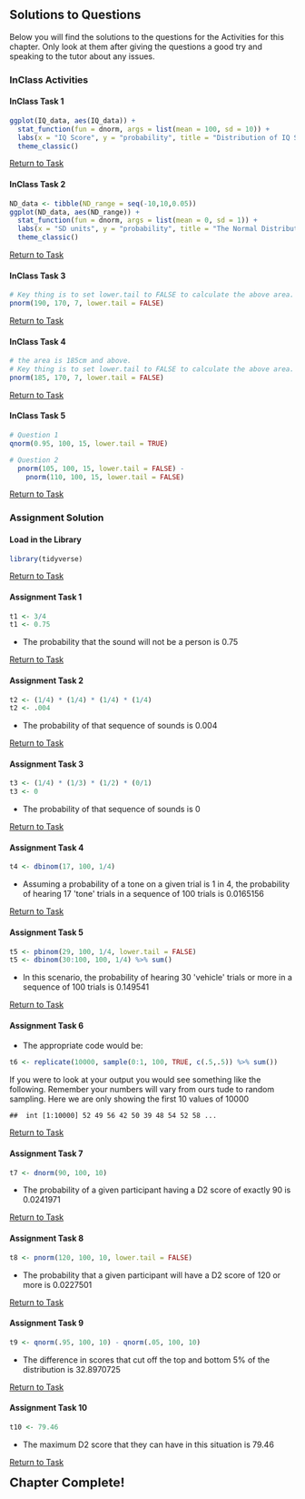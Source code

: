 
## Solutions to Questions

Below you will find the solutions to the questions for the Activities for this chapter. Only look at them after giving the questions a good try and speaking to the tutor about any issues.

### InClass Activities

#### InClass Task 1


```r
ggplot(IQ_data, aes(IQ_data)) + 
  stat_function(fun = dnorm, args = list(mean = 100, sd = 10)) +
  labs(x = "IQ Score", y = "probability", title = "Distribution of IQ Scores") +
  theme_classic()
```

[Return to Task](#Ch4InClassQueT1)

#### InClass Task 2


```r
ND_data <- tibble(ND_range = seq(-10,10,0.05))
ggplot(ND_data, aes(ND_range)) + 
  stat_function(fun = dnorm, args = list(mean = 0, sd = 1)) +
  labs(x = "SD units", y = "probability", title = "The Normal Distribution") +
  theme_classic()
```

[Return to Task](#Ch4InClassQueT2)

#### InClass Task 3


```r
# Key thing is to set lower.tail to FALSE to calculate the above area.
pnorm(190, 170, 7, lower.tail = FALSE)
```

[Return to Task](#Ch4InClassQueT3)

#### InClass Task 4


```r
# the area is 185cm and above. 
# Key thing is to set lower.tail to FALSE to calculate the above area.
pnorm(185, 170, 7, lower.tail = FALSE)
```

[Return to Task](#Ch4InClassQueT4)

#### InClass Task 5


```r
# Question 1
qnorm(0.95, 100, 15, lower.tail = TRUE)

# Question 2
  pnorm(105, 100, 15, lower.tail = FALSE) -
    pnorm(110, 100, 15, lower.tail = FALSE)
```

[Return to Task](#Ch4InClassQueT5)

### Assignment Solution

#### Load in the Library


```r
library(tidyverse)
```

[Return to Task](#Ch4AssignQueLib)

#### Assignment Task 1


```r
t1 <- 3/4
t1 <- 0.75
```

* The probability that the sound will not be a person is 0.75

[Return to Task](#Ch4AssignQueT1)

#### Assignment Task 2


```r
t2 <- (1/4) * (1/4) * (1/4) * (1/4)
t2 <- .004
```

* The probability of that sequence of sounds is 0.004

[Return to Task](#Ch4AssignQueT2)

#### Assignment Task 3


```r
t3 <- (1/4) * (1/3) * (1/2) * (0/1)
t3 <- 0
```

* The probability of that sequence of sounds is 0

[Return to Task](#Ch4AssignQueT3)

#### Assignment Task 4


```r
t4 <- dbinom(17, 100, 1/4)
```

* Assuming a probability of a tone on a given trial is 1 in 4, the probability of hearing 17 'tone' trials in a sequence of 100 trials is 0.0165156

[Return to Task](#Ch4AssignQueT4)

#### Assignment Task 5


```r
t5 <- pbinom(29, 100, 1/4, lower.tail = FALSE)
t5 <- dbinom(30:100, 100, 1/4) %>% sum()
```

* In this scenario, the probability of hearing 30 'vehicle' trials or more in a sequence of 100 trials is 0.149541

[Return to Task](#Ch4AssignQueT5)

#### Assignment Task 6

* The appropriate code would be: 


```r
t6 <- replicate(10000, sample(0:1, 100, TRUE, c(.5,.5)) %>% sum())
```

If you were to look at your output you would see something like the following. Remember your numbers will vary from ours tude to random sampling. Here we are only showing the first 10 values of 10000


```
##  int [1:10000] 52 49 56 42 50 39 48 54 52 58 ...
```

[Return to Task](#Ch4AssignQueT6)

#### Assignment Task 7


```r
t7 <- dnorm(90, 100, 10)
```

* The probability of a given participant having a D2 score of exactly 90 is 0.0241971

[Return to Task](#Ch4AssignQueT7)

#### Assignment Task 8


```r
t8 <- pnorm(120, 100, 10, lower.tail = FALSE)
```

* The probability that a given participant will have a D2 score of 120 or more is 0.0227501

[Return to Task](#Ch4AssignQueT8)

#### Assignment Task 9


```r
t9 <- qnorm(.95, 100, 10) - qnorm(.05, 100, 10)
```

* The difference in scores that cut off the top and bottom 5% of the distribution is 32.8970725

[Return to Task](#Ch4AssignQueT9)

#### Assignment Task 10


```r
t10 <- 79.46
```

* The maximum D2 score that they can have in this situation is 79.46

[Return to Task](#Ch4AssignQueT10)


<span style="font-size: 22px; font-weight: bold; color: var(--purple);">Chapter Complete!</span>
